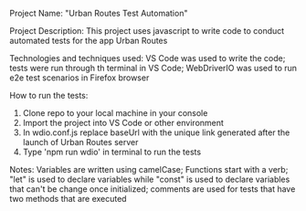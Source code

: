 Project Name: "Urban Routes Test Automation"

Project Description: This project uses javascript to write code to conduct automated tests for the app Urban Routes

Technologies and techniques used: VS Code was used to write the code; tests were run through th terminal in VS Code; WebDriverIO was used to run e2e test scenarios in Firefox browser

How to run the tests:
1. Clone repo to your local machine in your console
2. Import the project into VS Code or other environment
3. In wdio.conf.js replace baseUrl with the unique link generated after the launch of Urban Routes server
4. Type 'npm run wdio' in terminal to run the tests

Notes: Variables are written using camelCase; Functions start with a verb; "let" is used to declare variables while "const" is used to declare variables that can't be change once initialized; comments are used for tests that have two methods that are executed
